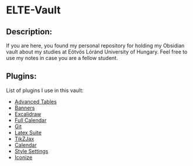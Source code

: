 # ELTE-Vault 
## Description:
If you are here, you found my personal repository for holding my Obsidian vault about my studies at Eötvös Lóránd University of Hungary. Feel free to use my notes in case you are a fellow student. 

## Plugins:
List of plugins I use in this vault:
- [Advanced Tables]()
- [Banners]()
- [Excalidraw]()
- [Full Calendar]()
- [Git]()
- [Latex Suite]()
- [TikZJax]()
- [Calendar](https://github.com/liamcain/obsidian-calendar-plugin)
- [Style Settings](https://github.com/mgmeyers/obsidian-style-settings)
- [Iconize](https://github.com/FlorianWoelki/obsidian-iconize)